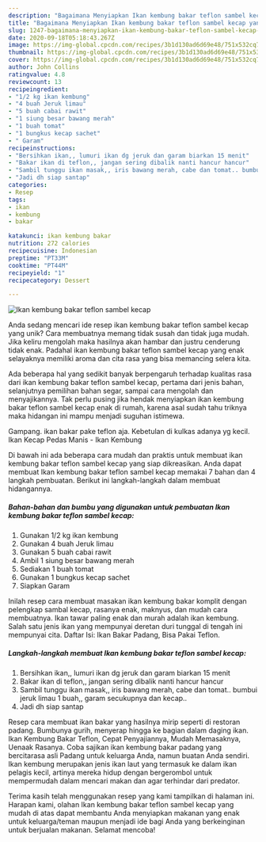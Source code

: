 ```yaml
---
description: "Bagaimana Menyiapkan Ikan kembung bakar teflon sambel kecap yang Enak"
title: "Bagaimana Menyiapkan Ikan kembung bakar teflon sambel kecap yang Enak"
slug: 1247-bagaimana-menyiapkan-ikan-kembung-bakar-teflon-sambel-kecap-yang-enak
date: 2020-09-18T05:18:43.267Z
image: https://img-global.cpcdn.com/recipes/3b1d130ad6d69e48/751x532cq70/ikan-kembung-bakar-teflon-sambel-kecap-foto-resep-utama.jpg
thumbnail: https://img-global.cpcdn.com/recipes/3b1d130ad6d69e48/751x532cq70/ikan-kembung-bakar-teflon-sambel-kecap-foto-resep-utama.jpg
cover: https://img-global.cpcdn.com/recipes/3b1d130ad6d69e48/751x532cq70/ikan-kembung-bakar-teflon-sambel-kecap-foto-resep-utama.jpg
author: John Collins
ratingvalue: 4.8
reviewcount: 13
recipeingredient:
- "1/2 kg ikan kembung"
- "4 buah Jeruk limau"
- "5 buah cabai rawit"
- "1 siung besar bawang merah"
- "1 buah tomat"
- "1 bungkus kecap sachet"
- " Garam"
recipeinstructions:
- "Bersihkan ikan,, lumuri ikan dg jeruk dan garam biarkan 15 menit"
- "Bakar ikan di teflon,, jangan sering dibalik nanti hancur hancur"
- "Sambil tunggu ikan masak,, iris bawang merah, cabe dan tomat.. bumbui jeruk limau 1 buah,, garam secukupnya dan kecap.."
- "Jadi dh siap santap"
categories:
- Resep
tags:
- ikan
- kembung
- bakar

katakunci: ikan kembung bakar 
nutrition: 272 calories
recipecuisine: Indonesian
preptime: "PT33M"
cooktime: "PT44M"
recipeyield: "1"
recipecategory: Dessert

---
```



![Ikan kembung bakar teflon sambel kecap](https://img-global.cpcdn.com/recipes/3b1d130ad6d69e48/751x532cq70/ikan-kembung-bakar-teflon-sambel-kecap-foto-resep-utama.jpg)

Anda sedang mencari ide resep ikan kembung bakar teflon sambel kecap yang unik? Cara membuatnya memang tidak susah dan tidak juga mudah. Jika keliru mengolah maka hasilnya akan hambar dan justru cenderung tidak enak. Padahal ikan kembung bakar teflon sambel kecap yang enak selayaknya memiliki aroma dan cita rasa yang bisa memancing selera kita.

Ada beberapa hal yang sedikit banyak berpengaruh terhadap kualitas rasa dari ikan kembung bakar teflon sambel kecap, pertama dari jenis bahan, selanjutnya pemilihan bahan segar, sampai cara mengolah dan menyajikannya. Tak perlu pusing jika hendak menyiapkan ikan kembung bakar teflon sambel kecap enak di rumah, karena asal sudah tahu triknya maka hidangan ini mampu menjadi suguhan istimewa.

Gampang. ikan bakar pake teflon aja. Kebetulan di kulkas adanya yg kecil. Ikan Kecap Pedas Manis - Ikan Kembung


Di bawah ini ada beberapa cara mudah dan praktis untuk membuat ikan kembung bakar teflon sambel kecap yang siap dikreasikan. Anda dapat membuat Ikan kembung bakar teflon sambel kecap memakai 7 bahan dan 4 langkah pembuatan. Berikut ini langkah-langkah dalam membuat hidangannya.

<!--inarticleads1-->

##### Bahan-bahan dan bumbu yang digunakan untuk pembuatan Ikan kembung bakar teflon sambel kecap:

1. Gunakan 1/2 kg ikan kembung
1. Gunakan 4 buah Jeruk limau
1. Gunakan 5 buah cabai rawit
1. Ambil 1 siung besar bawang merah
1. Sediakan 1 buah tomat
1. Gunakan 1 bungkus kecap sachet
1. Siapkan  Garam


Inilah resep cara membuat masakan ikan kembung bakar komplit dengan pelengkap sambal kecap, rasanya enak, maknyus, dan mudah cara membuatnya. Ikan tawar paling enak dan murah adalah ikan kembung. Salah satu jenis ikan yang mempunyai deretan duri tunggal di tengah ini mempunyai cita. Daftar Isi: Ikan Bakar Padang, Bisa Pakai Teflon. 

<!--inarticleads2-->

##### Langkah-langkah membuat Ikan kembung bakar teflon sambel kecap:

1. Bersihkan ikan,, lumuri ikan dg jeruk dan garam biarkan 15 menit
1. Bakar ikan di teflon,, jangan sering dibalik nanti hancur hancur
1. Sambil tunggu ikan masak,, iris bawang merah, cabe dan tomat.. bumbui jeruk limau 1 buah,, garam secukupnya dan kecap..
1. Jadi dh siap santap


Resep cara membuat ikan bakar yang hasilnya mirip seperti di restoran padang. Bumbunya gurih, menyerap hingga ke bagian dalam daging ikan. Ikan Kembung Bakar Teflon, Cepat Penyajiannya, Mudah Memasaknya, Uenaak Rasanya. Coba sajikan ikan kembung bakar padang yang bercitarasa asli Padang untuk keluarga Anda, namun buatan Anda sendiri. Ikan kembung merupakan jenis ikan laut yang termasuk ke dalam ikan pelagis kecil, artinya mereka hidup dengan bergerombol untuk mempermudah dalam mencari makan dan agar terhindar dari predator. 

Terima kasih telah menggunakan resep yang kami tampilkan di halaman ini. Harapan kami, olahan Ikan kembung bakar teflon sambel kecap yang mudah di atas dapat membantu Anda menyiapkan makanan yang enak untuk keluarga/teman maupun menjadi ide bagi Anda yang berkeinginan untuk berjualan makanan. Selamat mencoba!
